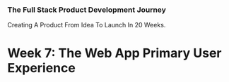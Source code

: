 ### The Full Stack Product Development Journey
Creating A Product From Idea To Launch In 20 Weeks.

# Week 7: The Web App Primary User Experience
